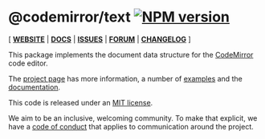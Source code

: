 # @codemirror/text [![NPM version](https://img.shields.io/npm/v/@codemirror/text.svg)](https://www.npmjs.org/package/@codemirror/text)

[ [**WEBSITE**](https://codemirror.net/6/) | [**DOCS**](https://codemirror.net/6/docs/ref/#text) | [**ISSUES**](https://github.com/codemirror/codemirror.next/issues) | [**FORUM**](https://discuss.codemirror.net/c/next/) | [**CHANGELOG**](https://github.com/codemirror/text/blob/main/CHANGELOG.md) ]

This package implements the document data structure for the
[CodeMirror](https://codemirror.net/6/) code editor.

The [project page](https://codemirror.net/6/) has more information, a
number of [examples](https://codemirror.net/6/examples/) and the
[documentation](https://codemirror.net/6/docs/).

This code is released under an
[MIT license](https://github.com/codemirror/text/tree/main/LICENSE).

We aim to be an inclusive, welcoming community. To make that explicit,
we have a [code of
conduct](http://contributor-covenant.org/version/1/1/0/) that applies
to communication around the project.
